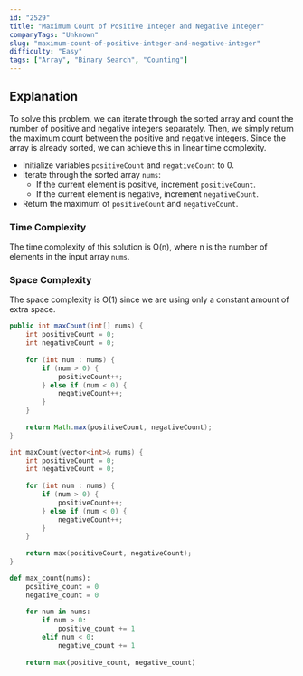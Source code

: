 ```yaml
---
id: "2529"
title: "Maximum Count of Positive Integer and Negative Integer"
companyTags: "Unknown"
slug: "maximum-count-of-positive-integer-and-negative-integer"
difficulty: "Easy"
tags: ["Array", "Binary Search", "Counting"]
---
```


## Explanation
To solve this problem, we can iterate through the sorted array and count the number of positive and negative integers separately. Then, we simply return the maximum count between the positive and negative integers. Since the array is already sorted, we can achieve this in linear time complexity.

- Initialize variables `positiveCount` and `negativeCount` to 0.
- Iterate through the sorted array `nums`:
  - If the current element is positive, increment `positiveCount`.
  - If the current element is negative, increment `negativeCount`.
- Return the maximum of `positiveCount` and `negativeCount`.

### Time Complexity
The time complexity of this solution is O(n), where n is the number of elements in the input array `nums`.

### Space Complexity
The space complexity is O(1) since we are using only a constant amount of extra space.
```java
public int maxCount(int[] nums) {
    int positiveCount = 0;
    int negativeCount = 0;
    
    for (int num : nums) {
        if (num > 0) {
            positiveCount++;
        } else if (num < 0) {
            negativeCount++;
        }
    }
    
    return Math.max(positiveCount, negativeCount);
}
```

```cpp
int maxCount(vector<int>& nums) {
    int positiveCount = 0;
    int negativeCount = 0;
    
    for (int num : nums) {
        if (num > 0) {
            positiveCount++;
        } else if (num < 0) {
            negativeCount++;
        }
    }
    
    return max(positiveCount, negativeCount);
}
```

```python
def max_count(nums):
    positive_count = 0
    negative_count = 0
    
    for num in nums:
        if num > 0:
            positive_count += 1
        elif num < 0:
            negative_count += 1
    
    return max(positive_count, negative_count)
```